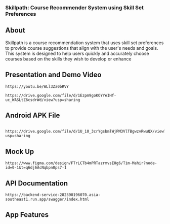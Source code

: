 ### Skillpath: Course Recommender System using Skill Set Preferences

## About
Skillpath is a course recommendation system that uses skill set preferences to provide course suggestions that align with the user's needs and goals. This system is designed to help users quickly and accurately choose courses based on the skills they wish to develop or enhance

## Presentation and Demo Video

```
https://youtu.be/WLl3Za0bRVY
```
```
https://drive.google.com/file/d/1Ezpm9goKOYYeIHf-uc_WASLtZ6csdrWd/view?usp=sharing
```

## Android APK File
```
 https://drive.google.com/file/d/1U_10_3crYgsbmlWjPM3VlTBgwzvRwuQX/view?usp=sharing
```

## Mock Up
```
https://www.figma.com/design/FTrLCTb4mPRTazrmvsEHg6/Tim-Mahir?node-id=0-1&t=q6dj6AcNqbpn0ps7-1
```

## API Documentation
```
https://backend-service-282390196070.asia-southeast1.run.app/swagger/index.html
```

## App Features


 

 



